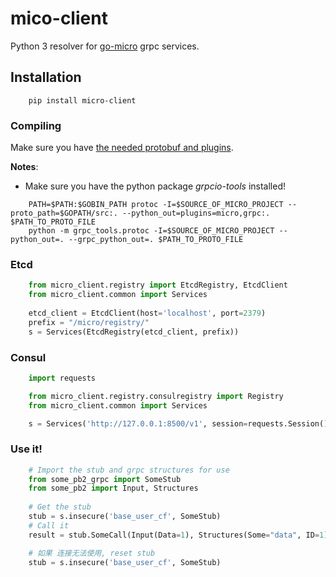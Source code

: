 # mico-client
Python 3 resolver for [go-micro](https://github.com/micro/go-micro) grpc
services.

## Installation

```shell
    pip install micro-client
```

### Compiling
Make sure you have [the needed protobuf and plugins](https://github.com/micro/go-micro#install-protobuf).

**Notes**:
* Make sure you have the python package *grpcio-tools* installed!

```shell
    PATH=$PATH:$GOBIN_PATH protoc -I=$SOURCE_OF_MICRO_PROJECT --proto_path=$GOPATH/src:. --python_out=plugins=micro,grpc:. $PATH_TO_PROTO_FILE
    python -m grpc_tools.protoc -I=$SOURCE_OF_MICRO_PROJECT --python_out=. --grpc_python_out=. $PATH_TO_PROTO_FILE
```

### Etcd
```python
    from micro_client.registry import EtcdRegistry, EtcdClient
    from micro_client.common import Services
    
    etcd_client = EtcdClient(host='localhost', port=2379)
    prefix = "/micro/registry/"
    s = Services(EtcdRegistry(etcd_client, prefix))
```

### Consul
```python
    import requests

    from micro_client.registry.consulregistry import Registry
    from micro_client.common import Services

    s = Services('http://127.0.0.1:8500/v1', session=requests.Session()))
```

### Use it!
```python
    # Import the stub and grpc structures for use
    from some_pb2_grpc import SomeStub
    from some_pb2 import Input, Structures
    
    # Get the stub
    stub = s.insecure('base_user_cf', SomeStub)
    # Call it
    result = stub.SomeCall(Input(Data=1), Structures(Some="data", ID=1))

    # 如果 连接无法使用, reset stub
    stub = s.insecure('base_user_cf', SomeStub)
```
